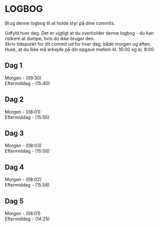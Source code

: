 # LOGBOG

Brug denne logbog til at holde styr på dine commits.

Udfyld hver dag. Det er vigtigt at du overholder denne logbog - du kan risikere at dumpe, hvis du ikke bruger den.  
Skriv tidspunkt for dit commit ud for hver dag, både morgen og aften.  
Husk, at du ikke må arbejde på din opgave mellem kl. 16:00 og kl. 8:00.

## Dag 1

Morgen - (09:30)  
Eftermiddag - (15:40)

## Dag 2

Morgen - (08:01)  
Eftermiddag - (15:55)

## Dag 3

Morgen - (08:03)  
Eftermiddag - (15:58)

## Dag 4

Morgen - (08:02)  
Eftermiddag - (15.58)

## Dag 5

Morgen - (08:01)  
Eftermiddag - (14:25)

